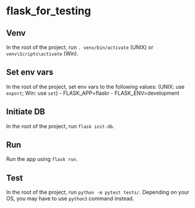 # flask_for_testing

## Venv

In the root of the project, run `. venv/bin/activate` (UNIX) or `venv\Scripts\activate` (Win).


## Set env vars

In the root of the project, set env vars to the following values: (UNIX: use `export`; Win: use `set`)
	- FLASK_APP=flaskr
	- FLASK_ENV=development


## Initiate DB

In the root of the project, run `flask init-db`.


## Run

Run the app using `flask run`.


## Test

In the root of the project, run `python -m pytest tests/`. Depending on your OS, you may have to use `python3` command instead.